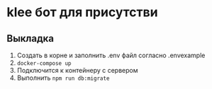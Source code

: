# klee бот для присутстви

## Выкладка

1. Создать в корне и заполнить .env файл согласно .envexample
2. `docker-compose up`
3. Подключится к контейнеру с сервером
4. Выполнить `npm run db:migrate`